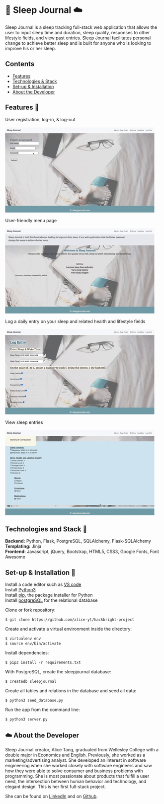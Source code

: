 # 🌙 Sleep Journal ☁️

Sleep Journal is a sleep tracking full-stack web application that allows the user to input sleep time and duration, 
sleep quality, responses to other lifestyle fields, and view past entries. Sleep Journal facilitates personal change to 
achieve better sleep and is built for anyone who is looking to improve his or her sleep. <br>

## Contents
* [Features](#features)
* [Technologies & Stack](#techstack)
* [Set-up & Installation](#installation)
* [About the Developer](#aboutme)

## <a name="features"></a> Features 🌙 

User registration, log-in, & log-out
<br>
<br>
![](static/gifs/registration.gif)
<br>

User-friendly menu page
<br>
<br>
![](static/gifs/menu.gif)
<br>

Log a daily entry on your sleep and related health and lifestyle fields
<br>
<br>
![](static/gifs/log-entry.gif)
<br/>

View sleep entries
<br>
<br>
![](static/gifs/view-entries.gif)
<br/>

## <a name="techstack"></a> Technologies and Stack 🌙
**Backend:**
Python, Flask, PostgreSQL, SQLAlchemy, Flask-SQLAlchemy <br>
**Templating:**
Jinja <br>
**Frontend:**
Javascript, jQuery, Bootstrap, HTML5, CSS3, Google Fonts, Font Awesome <br>


## <a name="installation"></a> Set-up & Installation 🌙
Install a code editor such as [VS code](https://code.visualstudio.com/download)<br>
Install [Python3](https://www.python.org/downloads/mac-osx/)<br>
Install [pip](https://pip.pypa.io/en/stable/installing/), the package installer for Python<br>
Install [postgreSQL](https://www.postgresql.org/) for the relational database<br>


Clone or fork repository:
```
$ git clone https://github.com/alice-yt/hackbright-project
```
Create and activate a virtual environment inside the directory:
```
$ virtualenv env
$ source env/bin/activate
```
Install dependencies:
```
$ pip3 install -r requirements.txt
```
With PostgreSQL, create the sleepjournal database:
```
$ createdb sleepjournal
```
Create all tables and relations in the database and seed all data:
```
$ python3 seed_database.py
```
Run the app from the command line:
```
$ python3 server.py
```

## <a name="aboutme"></a> ☁️ About the Developer

Sleep Journal creator, Alice Tang, graduated from Wellesley College with a double major in Economics and English. 
Previously, she worked as a marketing/advertising analyst. She developed an interest in software engineering when she 
worked closely with software engineers and saw how they were able to solve consumer and business problems with 
programming. She is most passionate about products that fulfill a user need, the intersection between human behavior 
and technology, and elegant design. This is her first full-stack project. 

She can be found on [LinkedIn](https://www.linkedin.com/in/tangalice/) and on [Github](https://github.com/alice-yt).